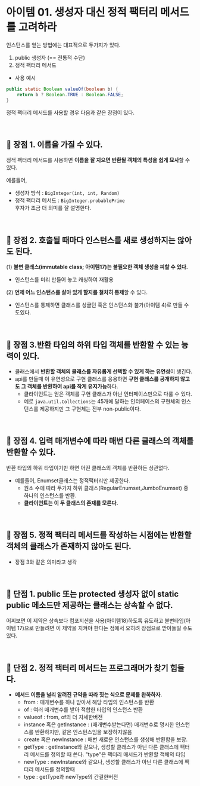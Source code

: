 아이템 01. 생성자 대신 정적 팩터리 메서드를 고려하라
===================================================



인스턴스를 얻는 방법에는 대표적으로 두가지가 있다.

1.	public 생성자 (== 전통적 수단)
2.	정적 팩터리 메서드

- 사용 예시
```java
public static Boolean valueOf(boolean b) {
    return b ? Boolean.TRUE : Boolean.FALSE;
}
```

정적 팩터리 메서드를 사용할 경우 다음과 같은 장점이 있다.

<br/>

📌 장점 1. 이름을 가질 수 있다.
----------------------------

정적 팩터리 메서드를 사용하면 **이름을 잘 지으면 반환될 객체의 특성을 쉽게 묘사**할 수 있다.

예를들어,  

- 생성자 방식 : `BigInteger(int, int, Random)`
- 정적 팩터리 메서드 : `BigInteger.probablePrime`   
후자가 조금 더 의미를 잘 설명한다.

<br/>

📌 장점 2. 호출될 때마다 인스턴스를 새로 생성하지는 않아도 된다.
-------------------------------------------------------------

(1) **불변 클래스(immutable class; 아이템17)는 불필요한 객체 생성을 피할 수 있다.**

-	인스턴스를 미리 만들어 놓고 캐싱하여 재활용

(2) **언제 어느 인스턴스를 살아 있게 할지를 철처히 통제**할 수 있다.

-	인스턴스를 통제하면 클래스를 싱글턴 혹은 인스턴스화 불가(아이템 4)로 만들 수 도있다.

<br/>

📌 장점 3.반환 타입의 하위 타입 객체를 반환할 수 있는 능력이 있다.
---------------------------------------------------------------

- 클래스에서 **반환할 객체의 클래스를 자유롭게 선택할 수 있게 하는 유연성**이 생긴다.  
- api를 만들때 이 유연성으로 구현 클래스를 응용하면 **구현 클래스를 공개하지 않고도 그 객체를 반환하여 api를 작게 유지가능**하다.
  - 클라이언트는 얻은 객체를 구현 클래스가 아닌 인터페이스만으로 다룰 수 있다.
  -	예로 `java.util.Collections`는 45개에 달하는 인터페이스의 구현체의 인스턴스를 제공하지만 그 구현체는 전부 non-public이다.

<br/>

📌 장점 4. 입력 매개변수에 따라 매번 다른 클래스의 객체를 반환할 수 있다.
----------------------------------------------------------------------

반환 타입의 하위 타입이기만 하면 어떤 클래스의 객체를 반환하든 상관없다.

-	예를들어, Enumset클래스는 정적팩터리만 제공한다.
    -	원소 수에 따라 두가지 하위 클래스(RegularEnumset,JumboEnumset) 중 하나의 인스턴스를 반환.
    -	**클라이언트는 이 두 클래스의 존재를 모른다.**

<br/>

## 📌 장점 5. 정적 팩터리 메서드를 작성하는 시점에는 반환할 객체의 클래스가 존재하지 않아도 된다.

- 장점 3와 같은 의미라고 생각

<br/>

📌 단점 1. public 또는 protected 생성자 없이 static public 메소드만 제공하는 클래스는 상속할 수 없다.
--------------------------------------------------------------------------------------------------

어찌보면 이 제약은 상속보다 컴포지션을 사용(아이템18)하도록 유도하고 불변타입(아이템 17)으로 만들려면 이 제약을 지켜야 한다는 점에서 오히려 장점으로 받아들일 수도 있다.

<br/>

📌 단점 2. 정적 팩터리 메서드는 프로그래머가 찾기 힘들다.
------------------------------------------------------


-	**메서드 이름을 널리 알려진 규약을 따라 짓는 식으로 문제를 완하하자.**
	-	from : 매개변수를 하나 받아서 해당 타입의 인스턴스를 반환
	-	of : 여러 매개변수를 받아 적합한 타입의 인스턴스 반환
	-	valueof : from, of의 더 자세한버전
	-	instance 혹은 getInstance : (매개변수받는다면) 매개변수로 명시한 인스턴스를 반환하지만, 같은 인스턴스임을 보장하지않음
	-	create 혹은 newInstance : 매번 새로운 인스턴스를 생성해 반환함을 보장.
	-	getType : getInstance와 같으나, 생성할 클래스가 아닌 다른 클래스에 팩터리 메서드를 정의할 때 쓴다. "type"은 팩터리 매서드가 반환할 객체의 타입
	-	newType : newInstance와 같으나, 생성할 클래스가 아닌 다른 클래스에 팩터리 메서드를 정의할때
	-	type : getType과 newType의 간결한버전
